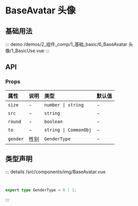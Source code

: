 # BaseAvatar 头像


## 基础用法
::: demo 
/demos/2_组件_comp/1_基础_basic/6_BaseAvatar 头像/1_BasicUse.vue
:::



## API 
### Props

|属性|说明|类型|默认值|
|:---|:---|:---|:---|
|`size`|-|`number \| string`|-|
|`src`|-|`string`|-|
|`round`|-|`boolean`|-|
|`to`|-|`string \| CommonObj`|-|
|`gender`|性别|`GenderType`|-|



## 类型声明
::: details
/src/components/img/BaseAvatar.vue


``` ts


export type GenderType = 0 | 1;


```

:::  



